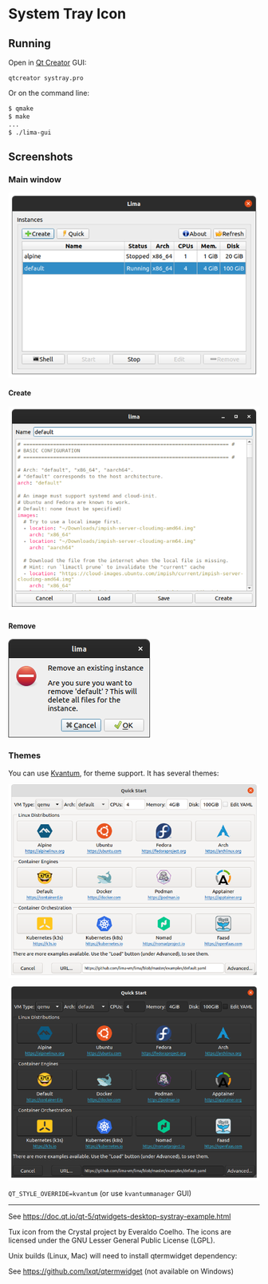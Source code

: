 # System Tray Icon

## Running

Open in [Qt Creator](https://doc.qt.io/qtcreator/) GUI:

```shell
qtcreator systray.pro
```

Or on the command line:

```console
$ qmake
$ make
...
$ ./lima-gui
```

## Screenshots

### Main window

![screenshot](assets/screenshot1.png)

#### Create

![screenshot](assets/screenshot2.png)

#### Remove

![screenshot](assets/screenshot3.png)

### Themes

You can use [Kvantum](https://github.com/tsujan/Kvantum), for theme support.
It has several themes:

![kvantum light](assets/lima-gui-quick-start.light.png)

![kvantum dark](assets/lima-gui-quick-start.dark.png)

`QT_STYLE_OVERRIDE=kvantum` (or use `kvantummanager` GUI)

----

See <https://doc.qt.io/qt-5/qtwidgets-desktop-systray-example.html>

Tux icon from the Crystal project by Everaldo Coelho.
The icons are licensed under the GNU Lesser General Public License (LGPL).

Unix builds (Linux, Mac) will need to install qtermwidget dependency:

See <https://github.com/lxqt/qtermwidget> (not available on Windows)
